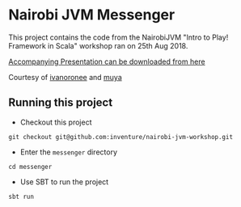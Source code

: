 # Nairobi JVM Messenger
This project contains the code from the NairobiJVM "Intro to Play! Framework in Scala" workshop ran on 25th Aug 2018.

[Accompanying Presentation can be downloaded from here](https://docs.google.com/presentation/d/1w2fSsQ1KI8afwAZpcNf7p7NbQqtctRNFQjzPQhiK0iw/edit?usp=sharing)

Courtesy of [ivanoronee](https://github.com/ivanoronee) and [muya](https://github.com/muya)


## Running this project
- Checkout this project
```
git checkout git@github.com:inventure/nairobi-jvm-workshop.git
```
- Enter the `messenger` directory
```
cd messenger
```
- Use SBT to run the project
```
sbt run
```
